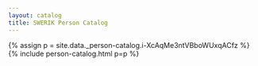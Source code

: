 ```yaml
---
layout: catalog
title: SWERIK Person Catalog
---
```

{% assign p = site.data._person-catalog.i-XcAqMe3ntVBboWUxqACfz %}
{% include person-catalog.html p=p %}


